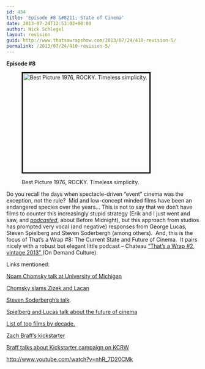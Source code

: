 ```yaml
---
id: 434
title: 'Episode #8 &#8211; State of Cinema'
date: 2013-07-24T12:53:02+00:00
author: Nick Schlegel
layout: revision
guid: http://www.thatsawrapshow.com/2013/07/24/410-revision-5/
permalink: /2013/07/24/410-revision-5/
---
```

**Episode #8**<figure id="attachment_426" style="width: 331px" class="wp-caption alignleft">

[<img class=" wp-image-426   " style="border: 3px solid black;" alt="Best Picture 1976, ROCKY. Timeless simplicity." src="http://www.thatsawrapshow.com/wp-content/uploads/2013/07/Rocky.jpg" width="331" height="259" srcset="http://www.thatsawrapshow.com/wp-content/uploads/2013/07/Rocky.jpg 1532w, http://www.thatsawrapshow.com/wp-content/uploads/2013/07/Rocky-300x234.jpg 300w, http://www.thatsawrapshow.com/wp-content/uploads/2013/07/Rocky-1024x802.jpg 1024w, http://www.thatsawrapshow.com/wp-content/uploads/2013/07/Rocky-383x300.jpg 383w" sizes="(max-width: 331px) 100vw, 331px" />](http://www.thatsawrapshow.com/wp-content/uploads/2013/07/Rocky.jpg)<figcaption class="wp-caption-text">Best Picture 1976, ROCKY. Timeless simplicity.</figcaption></figure> 

Do you recall the days when spectacle-driven &#8220;event&#8221; cinema was the exception, not the rule?  Mid and low-concept minded films have been an endangered species over the years&#8230; This is not to say that we don&#8217;t have films to counter this increasingly stupid strategy (Erik and I just went and saw, and <a href="http://www.thatsawrapshow.com/2013/06/28/episode-6-linklaters-before-midnight-and-special-guests-mark-clark-bryan-senn-on-their-book-sixties-shockers/" target="_blank"><em>podcasted</em></a>, about Before Midnight), but this approach from studios has prompted very vocal (and negative) responses from George Lucas, Steven Spielberg and Steven Soderbergh (among others).  And, this is the focus of That&#8217;s a Wrap #8: The Current State and Future of Cinema.  It pairs nicely with a robust but elegant little podcast &#8211; Chateau <a href="http://www.thatsawrapshow.com/2013/05/03/episode-2-special-guest-chuck-tryon-the-streaming-wars-and-house-of-cards/" target="_blank">&#8220;That&#8217;s a Wrap #2, vintage 2013&#8221; </a>(On Demand Culture).

Links mentioned:

[Noam Chomsky talk at University of Michigan](http://www.umgeo.org/2013/07/15/video-noam-chomsky-on-the-corporatization-of-the-university)

[Chomsky slams Zizek and Lacan](http://www.openculture.com/2013/06/noam_chomsky_slams_zizek_and_lacan_empty_posturing.html)

[Steven Soderbergh&#8217;s talk](http://www.indiewire.com/article/watch-full-video-recording-of-steven-soderberghs-impassioned-state-of-cinema-address-from-the-san-francisco-film-festival).

[Spielberg and Lucas talk about the future of cinema](http://www.hollywoodreporter.com/news/steven-spielberg-predicts-implosion-film-567604)

[List of top films by decade.](http://www.filmsite.org/boxoffice2.html)

[Zach Braff&#8217;s kickstarter](http://www.kickstarter.com/projects/1869987317/wish-i-was-here-1?ref=live)

[Braff talks about Kickstarter campaign on KCRW](http://www.kcrw.com/etc/programs/tb/tb130506zach_braff_on_why_he)

http://www.youtube.com/watch?v=nhR_7D20CMk